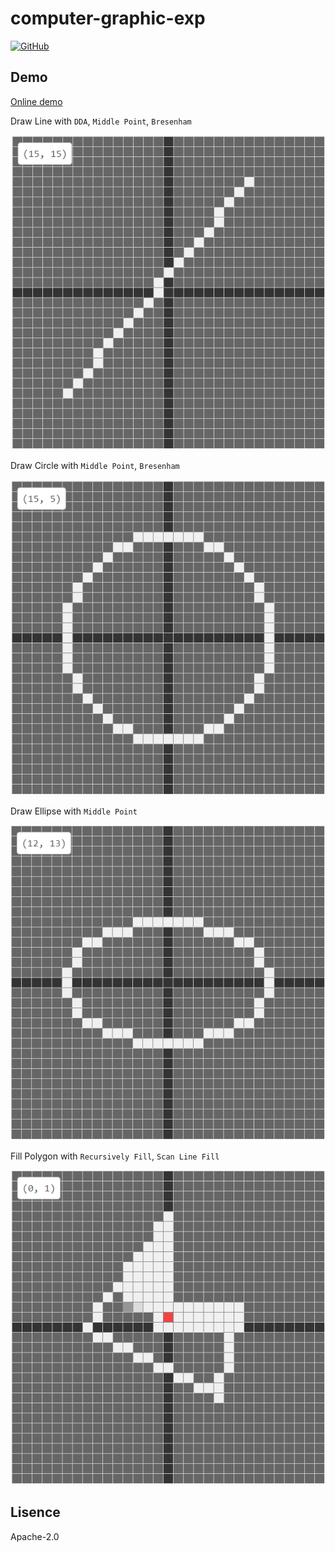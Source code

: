 # computer-graphic-exp

[![GitHub](https://img.shields.io/github/license/AndreamApp/computer-graphic.js.svg)](https://github.com/AndreamApp/computer-graphic.js)

## Demo

[Online demo](https://cg.andream.app)

Draw Line with `DDA`, `Middle Point`, `Bresenham`

![](screenshot/line.png)

Draw Circle with `Middle Point`, `Bresenham`

![](screenshot/circle.png)

Draw Ellipse with `Middle Point`

![](screenshot/ellipse.png)

Fill Polygon with `Recursively Fill`, `Scan Line Fill`

![](screenshot/polygon.png)

## Lisence

Apache-2.0

